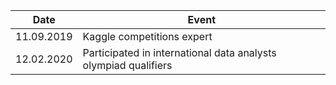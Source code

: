 | Date | Event | 
| ------------- | ------------- |  
| 11.09.2019 | Kaggle competitions expert |
| 12.02.2020 | Participated in international data analysts olympiad qualifiers |
